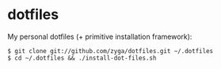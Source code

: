 dotfiles
========

My personal dotfiles (+ primitive installation framework):

    $ git clone git://github.com/zyga/dotfiles.git ~/.dotfiles
    $ cd ~/.dotfiles && ./install-dot-files.sh
